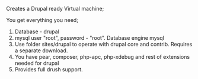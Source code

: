 Creates a Drupal ready Virtual machine;

You get everything you need;

1. Database - drupal
2. mysql user "root", password - "root". Database engine mysql
3. Use folder sites/drupal to operate with drupal core and contrib. Requires a separate download.
4. You have pear, composer, php-apc, php-xdebug and rest of extensions needed for drupal
5. Provides full drush support.

